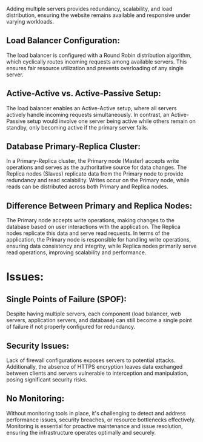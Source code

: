 
Adding multiple servers provides redundancy, scalability, and load distribution, ensuring the website remains available and responsive under varying workloads.

## Load Balancer Configuration:

The load balancer is configured with a Round Robin distribution algorithm, which cyclically routes incoming requests among available servers. This ensures fair resource utilization and prevents overloading of any single server.

## Active-Active vs. Active-Passive Setup:

The load balancer enables an Active-Active setup, where all servers actively handle incoming requests simultaneously. In contrast, an Active-Passive setup would involve one server being active while others remain on standby, only becoming active if the primary server fails.

## Database Primary-Replica Cluster:

In a Primary-Replica cluster, the Primary node (Master) accepts write operations and serves as the authoritative source for data changes. The Replica nodes (Slaves) replicate data from the Primary node to provide redundancy and read scalability. Writes occur on the Primary node, while reads can be distributed across both Primary and Replica nodes.

## Difference Between Primary and Replica Nodes:

The Primary node accepts write operations, making changes to the database based on user interactions with the application. The Replica nodes replicate this data and serve read requests. In terms of the application, the Primary node is responsible for handling write operations, ensuring data consistency and integrity, while Replica nodes primarily serve read operations, improving scalability and performance.

# Issues:

## Single Points of Failure (SPOF):

Despite having multiple servers, each component (load balancer, web servers, application servers, and database) can still become a single point of failure if not properly configured for redundancy.

## Security Issues:

Lack of firewall configurations exposes servers to potential attacks. Additionally, the absence of HTTPS encryption leaves data exchanged between clients and servers vulnerable to interception and manipulation, posing significant security risks.

## No Monitoring:

Without monitoring tools in place, it's challenging to detect and address performance issues, security breaches, or resource bottlenecks effectively. Monitoring is essential for proactive maintenance and issue resolution, ensuring the infrastructure operates optimally and securely.
